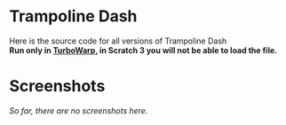 # Trampoline Dash
Here is the source code for all versions of Trampoline Dash<br>
**Run only in <a href="https://turbowarp.org/">TurboWarp</a>, in Scratch 3 you will not be able to load the file.**
# Screenshots
*So far, there are no screenshots here.*
